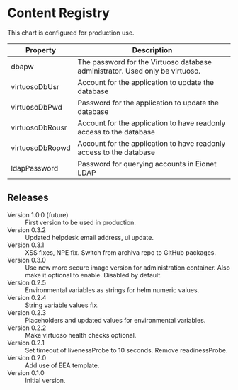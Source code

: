 # Content Registry

This chart is configured for production use.


| Property      | Description |
| ------------- |-------------|
| dbapw | The password for the Virtuoso database administrator. Used only be virtuoso. |
| virtuosoDbUsr | Account for the application to update the database |
| virtuosoDbPwd | Password for the application to update the database |
| virtuosoDbRousr | Account for the application to have readonly access to the database |
| virtuosoDbRopwd | Account for the application to have readonly access to the database |
| ldapPassword | Password for querying accounts in Eionet LDAP |


## Releases

<dl>

  <dt>Version 1.0.0 (future)</dt>
  <dd>First version to be used in production.</dd>

  <dt>Version 0.3.2</dt>
  <dd>Updated helpdesk email address, ui update.</dd>

  <dt>Version 0.3.1</dt>
  <dd>XSS fixes, NPE fix. Switch from archiva repo to GitHub packages.</dd>

  <dt>Version 0.3.0</dt>
  <dd>Use new more secure image version for administration container. Also make it optional to enable. Disabled by default.</dd>

  <dt>Version 0.2.5</dt>
  <dd>Environmental variables as strings for helm numeric values.</dd>

  <dt>Version 0.2.4</dt>
  <dd>String variable values fix.</dd>

  <dt>Version 0.2.3</dt>
  <dd>Placeholders and updated values for environmental variables.</dd>

  <dt>Version 0.2.2</dt>
  <dd>Make virtuoso health checks optional.</dd>

  <dt>Version 0.2.1</dt>
  <dd>Set timeout of livenessProbe to 10 seconds. Remove readinessProbe.</dd>

  <dt>Version 0.2.0</dt>
  <dd>Add use of EEA template.</dd>

  <dt>Version 0.1.0</dt>
  <dd>Initial version.</dd>

</dl>

